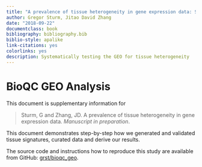 ```yaml
---
title: "A prevalence of tissue heterogeneity in gene expression data: Supplementary Information"
author: Gregor Sturm, Jitao David Zhang
date: "2018-09-22"
documentclass: book
bibliography: bibliography.bib
biblio-style: apalike
link-citations: yes
colorlinks: yes
description: Systematically testing the GEO for tissue heterogeneity
---
```


# BioQC GEO Analysis

This document is supplementary information for

> Sturm, G and Zhang, JD. A prevalence of tissue heterogeneity in gene
> expression data. *Manuscript in preparation*.

This document demonstrates step-by-step how we generated and validated
tissue signatures, curated data and derive our results.

The source code and instructions how to reproduce this study
are available from GitHub: [grst/bioqc_geo](https://github.com/grst/bioqc_geo).

